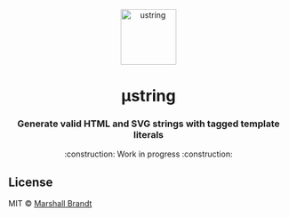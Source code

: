 <div align="center">
  <img src="https://github.com/marshallcb/ustring/raw/main/meta/ustring.png" alt="ustring" width="100" />
</div>

<h1 align="center">µstring</h1>

<h3 align="center">Generate valid HTML and SVG strings with tagged template literals</h3>

<p align="center">:construction: Work in progress :construction:</p>

## License

MIT © [Marshall Brandt](https://m4r.sh)
